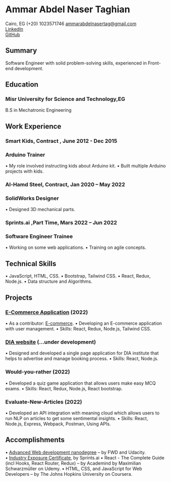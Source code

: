 # Ammar Abdel Naser Taghian
Cairo, EG 
(+20) 1023571746 
ammarabdelnasertag@gmail.com  
[LinkedIn](https://www.linkedin.com/in/ammarelnasser/)  
[GitHub](https://github.com/AmmarNaser)

## Summary
Software Engineer with solid problem-solving skills, experienced in Front-end development.

## Education 
### Misr University for Science and Technology,EG
B.S in Mechatronic Engineering

## Work Experience

### Smart Kids, Contract , June 2012 - Dec 2015
### Arduino Trainer 
•	My role involved instructing kids about Arduino kit.
•	Built multiple Arduino projects with kids.

### Al-Hamd Steel, Contract, Jan 2020 – May 2022
### SolidWorks Designer 
•	Designed 3D mechanical parts.

### Sprints.ai ,Part Time, Mars 2022 – Jun 2022
### Software Engineer Trainee 
•	Working on some web applications. 
•	Training on agile concepts.

## Technical Skills

•	JavaScript, HTML, CSS.
•	Bootstrap, Tailwind CSS.
•	React, Redux, Node.js.
•	Data structure and Algorithms. 

## Projects

### [E-Commerce Application](https://master-ec.herokuapp.com/) (2022)
•	As a contributor: [E-commerce](https://github.com/Darkmax512/E-Commerce-Application.git).
•	Developing an E-commerce application with user management.
•	Skills: React, Redux, Node.js, Tailwind CSS.
### [DIA website](https://diaegy.com/) (…under development)
•	Designed and developed a single page application for DIA institute that helps to advertise and manage booking process.
•	Skills: React, Node.js.
### Would-you-rather (2022)
•	Developed a quiz game application that allows users make easy MCQ exams.
•	Skills: React, Redux, Node.js, React bootstrap.
### Evaluate-New-Articles (2022)
•	Developed an API integration with meaning cloud which allows users to run NLP on articles to get some sentimental insights.
•	Skills: React, Node.js, Express, Webpack, Postman, Using APIs.

## Accomplishments	

•	[Advanced Web development nanodegree](https://graduation.udacity.com/confirm/LSCAFVAM) – by FWD and Udacity.	 
• [Industry Exposure Certificate](https://app.luminpdf.com/viewer/62e29ddd7d2243427327fa95), by Sprints.ai
•	React - The Complete Guide (incl Hooks, React Router, Redux) – by Academind by Maximilian Schwarzmüller on Udemy.
•	HTML, CSS, and JavaScript for Web Developers – by The Johns Hopkins University on Coursera.

